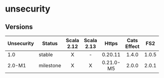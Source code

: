 # unsecurity

## Versions

|Unsecurity| Status    | Scala 2.12 | Scala 2.13 | Https     | Cats Effect | FS2      |
| ---------| ----------|:----------:|:----------:|:---------:|:-----------:|:--------:|
| 1.0      | stable    |    X       |      -     | 0.20.11   | 1.4.0       | 1.0.5    |
| 2.0-M1   | milestone |    X       |      X     | 0.21.0-M5 | 2.0.0       | 2.0.1    |
